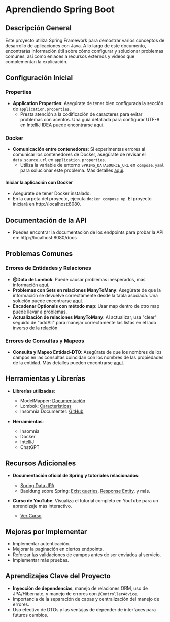 # Aprendiendo Spring Boot

## Descripción General

Este proyecto utiliza Spring Framework para demostrar varios conceptos de desarrollo de aplicaciones con Java. A lo largo de este documento, encontrarás información útil sobre cómo configurar y solucionar problemas comunes, así como enlaces a recursos externos y videos que complementan la explicación.

## Configuración Inicial

### Properties

- **Application Properties**: Asegúrate de tener bien configurada la sección de `application.properties`.
  - Presta atención a la codificación de caracteres para evitar problemas con acentos. Una guía detallada para configurar UTF-8 en IntelliJ IDEA puede encontrarse [aquí](https://blog.jetbrains.com/idea/2013/03/use-the-utf-8-luke-file-encodings-in-intellij-idea/).

### Docker

- **Comunicación entre contenedores**: Si experimentas errores al comunicar los contenedores de Docker, asegúrate de revisar el `data.source.url` en `application.properties`.
  - Utiliza la variable de entorno `SPRING_DATASOURCE_URL` en `compose.yaml` para solucionar este problema. Más detalles [aquí](https://stackoverflow.com/a/66170886/24313181).

#### Iniciar la aplicación con Docker

- Asegúrate de tener Docker instalado.
- En la carpeta del proyecto, ejecuta `docker compose up`. El proyecto iniciará en http://localhost:8080.

## Documentación de la API

- Puedes encontrar la documentación de los endpoints para probar la API en: http://localhost:8080/docs


## Problemas Comunes

### Errores de Entidades y Relaciones

- **@Data de Lombok**: Puede causar problemas inesperados, más información [aquí](https://stackoverflow.com/a/68605588/24313181).
- **Problemas con Sets en relaciones ManyToMany**: Asegúrate de que la información se devuelve correctamente desde la tabla asociada. Una solución puede encontrarse [aquí](https://stackoverflow.com/a/77421861).
- **Encadenar Optionals con método map**: Usar map dentro de otro map puede llevar a problemas.
- **Actualización de relaciones ManyToMany**: Al actualizar, usa "clear" seguido de "addAll" para manejar correctamente las listas en el lado inverso de la relación.

### Errores de Consultas y Mapeos

- **Consulta y Mapeo Entidad-DTO**: Asegúrate de que los nombres de los campos en las consultas coincidan con los nombres de las propiedades de la entidad. Más detalles pueden encontrarse [aquí](https://chat.openai.com/share/cb7d8861-531c-4a75-9677-661632bfc8c5).

## Herramientas y Librerías

- **Librerías utilizadas**:
  - ModelMapper: [Documentación](https://modelmapper.org/getting-started/)
  - Lombok: [Características](https://projectlombok.org/features/)
  - Insomnia Documenter: [GitHub](https://github.com/insodoc/insomnia-documenter)

- **Herramientas**:
  - Insomnia
  - Docker
  - IntelliJ
  - ChatGPT

## Recursos Adicionales

- **Documentación oficial de Spring y tutoriales relacionados**:
  - [Spring Data JPA](https://docs.spring.io/spring-data/jpa/reference/jpa/query-methods.html#jpa.query-methods.at-query)
  - Baeldung sobre Spring: [Exist queries](https://www.baeldung.com/spring-data-exists-query#using-a-derived-query-method), [Response Entity](https://www.baeldung.com/spring-response-entity), y más.

- **Curso de YouTube**: Visualiza el tutorial completo en YouTube para un aprendizaje más interactivo.
  - [Ver Curso](https://www.youtube.com/watch?v=Nv2DERaMx-4&t=3075s)

## Mejoras por Implementar

- Implementar autenticación.
- Mejorar la paginación en ciertos endpoints.
- Reforzar las validaciones de campos antes de ser enviados al servicio.
- Implementar más pruebas.

## Aprendizajes Clave del Proyecto

- **Inyección de dependencias**, manejo de relaciones ORM, uso de JPA/Hibernate, y manejo de errores con `@ControllerAdvice`.
- Importancia de la separación de capas y centralización del manejo de errores.
- Uso efectivo de DTOs y las ventajas de depender de interfaces para futuros cambios.

